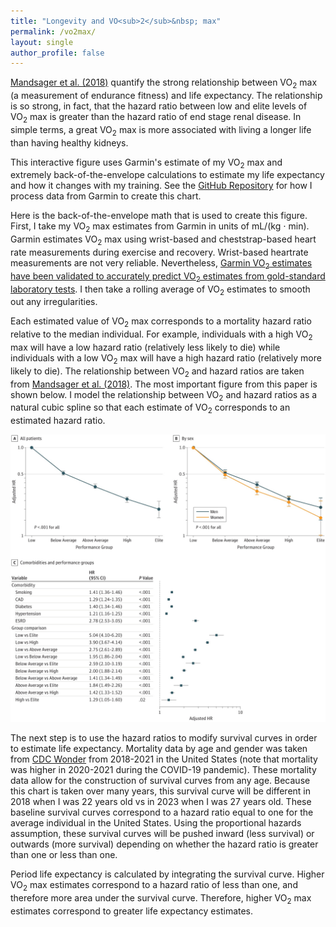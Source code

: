 ```yaml
---
title: "Longevity and VO<sub>2</sub>&nbsp; max"
permalink: /vo2max/
layout: single
author_profile: false
---
```


[Mandsager et al. (2018)](https://jamanetwork.com/journals/jamanetworkopen/fullarticle/2707428) quantify the strong relationship between VO<sub>2</sub> max (a measurement of endurance
fitness) and life expectancy. The relationship is so strong, in fact, that the hazard ratio
between low and elite levels of VO<sub>2</sub> max is greater than the hazard ratio
of end stage renal disease. In simple terms, a great VO<sub>2</sub> max is more associated
with living a longer life than having healthy kidneys.

This interactive figure uses Garmin's estimate of my VO<sub>2</sub> max and extremely
back-of-the-envelope calculations to estimate my life expectancy and how it changes with
my training.
See the [GitHub Repository](https://github.com/harveybarnhard/vo2max_longevity) for how I process data from Garmin to create this chart.

<style>
        .line {
            fill: none;
            stroke: steelblue;
            stroke-width: 2px;
        }
        .dot {
            fill: gray;
            stroke: none;
        }
        .tooltip {
            position: absolute;
            text-align: left;
            background-color: rgb(255, 255, 255, 0.95);
            border: 0px;
            pointer-events: none;
            text-align: left;
            font-size: 0.5em;
            border: 1px solid #ccc;
            padding: 3px;
            box-shadow: 0 0 5px rgba(0,0,0,0.3);
        }
</style>

<div id="chart"></div>
<script src="https://d3js.org/d3.v6.min.js"></script>
<script>
// Set the dimensions of the canvas / graph
var margin = { top: 40, right: 60, bottom: 30, left: 50 },
    width = 1200 - margin.left - margin.right,
    height = 600 - margin.top - margin.bottom;
// Parse the date / time
var parseDate = d3.timeParse("%Y-%m-%d");

// Set the ranges
var x = d3.scaleTime().range([0, width]);
var y1 = d3.scaleLinear().range([height, 0]);
var y2 = d3.scaleLinear().range([height, 0]);

// Define the lines
var valueline1 = d3.line()
    .defined(function(d) { return !isNaN(d.le_est_m); }) // Handle missing values
    .x(function(d) { return x(d.date); })
    .y(function(d) { return y1(d.le_est_m); });

var valueline2 = d3.line()
    .defined(function(d) { return !isNaN(d.vo2max_m); }) // Handle missing values
    .x(function(d) { return x(d.date); })
    .y(function(d) { return y2(d.vo2max_m); });

// Adds the svg canvas
var svg = d3.select("#chart")
    .append("svg")
        .attr("viewBox", `0 0 ${width + margin.left + margin.right} ${height + margin.top + margin.bottom}`)
        .attr("preserveAspectRatio", "xMidYMid meet")
        .attr("width", "100%")
        .attr("height", "100%")
    .append("g")
        .attr("transform", "translate(" + margin.left + "," + margin.top + ")");

// Get the data
d3.csv("https://raw.githubusercontent.com/harveybarnhard/vo2max_longevity/main/data/le_estimates.csv").then(function(data) {

    // Format the data
    data.forEach(function(d) {
        d.date = parseDate(d.date);
        d.le_est_m = +d.le_est_m;
        d.vo2max_m = +d.vo2max_m;
    });

    // Calculate the y-axis domains
    var y1Min = d3.min(data, function(d) { return d.le_est_m; }) - 1;
    var y1Max = d3.max(data, function(d) { return d.le_est_m; }) + 1;
    var y2Min = d3.min(data, function(d) { return d.vo2max_m; }) - 1;
    var y2Max = d3.max(data, function(d) { return d.vo2max_m; }) + 1;

    // Scale the range of the data
    x.domain(d3.extent(data, function(d) { return d.date; }));
    y1.domain([y1Min, y1Max]); // Set the y1-axis range
    y2.domain([y2Min, y2Max]); // Set the y2-axis range

    // Add the valueline1 path
    svg.append("path")
        .data([data])
        .attr("class", "line")
        .attr("d", valueline1)
        .style("fill", "none")
        .style("stroke", "steelblue")
        .style("stroke-width", 2); // Standard thickness line

    // Add the valueline2 path
    svg.append("path")
        .data([data])
        .attr("class", "line")
        .attr("d", valueline2)
        .style("fill", "none")
        .style("stroke", "red")
        .style("stroke-width", 2); // Standard thickness line

    // Add the X Axis
    svg.append("g")
        .attr("class", "axis")
        .attr("transform", "translate(0," + height + ")")
        .call(d3.axisBottom(x));

    // Add the Y1 Axis
    svg.append("g")
        .attr("class", "axisBlue")
        .call(d3.axisLeft(y1));

    // Add the Y2 Axis
    svg.append("g")
        .attr("class", "axisRed")
        .attr("transform", "translate(" + width + " ,0)")
        .call(d3.axisRight(y2));

    // Add the Y1 Axis Label
    svg.append("text")
        .attr("x", width / 4)
        .attr("y", -10)
        .attr("text-anchor", "middle")
        .style("font-size", "16px")
        .text("Life Expectancy")
        .style("color", "steelblue");

    // Add the Y2 Axis Label
    svg.append("text")
        .attr("x", (3 * width) / 4)
        .attr("y", -10)
        .attr("text-anchor", "middle")
        .style("font-size", "16px")
        .text("Estimated VO2max");

    // Add colored squares next to axis labels
    svg.append("rect")
        .attr("x", width / 4 - 78)
        .attr("y", -23.5)
        .attr("width", 15)
        .attr("height", 15)
        .style("fill", "steelblue");

    svg.append("rect")
        .attr("x", (3 * width) / 4 -89.5)
        .attr("y", -23.5)
        .attr("width", 15)
        .attr("height", 15)
        .style("fill", "red");

    // Add tooltip elements
    var focus = svg.append("g")
        .style("display", "none");

    focus.append("line")
        .attr("class", "tooltip-line")
        .attr("y1", 0)
        .attr("y2", height)
        .style("stroke", "black")
        .style("stroke-width", "1px")
        .style("stroke-dasharray", "3,3")
        .style("pointer-events", "none");

    var tooltip = d3.select("body").append("div")
        .attr("class", "tooltip");

    // Create an overlay for capturing mouse movements
    svg.append("rect")
        .attr("width", width)
        .attr("height", height)
        .style("fill", "none")
        .style("pointer-events", "all")
        .on("mouseover", function() { focus.style("display", null); })
        .on("mouseout", function() {
            focus.style("display", "none");
            tooltip.style("opacity", 0);
        })
        .on("mousemove", mousemove);

    var bisectDate = d3.bisector(function(d) { return d.date; }).left;

    function mousemove(event) {
        var x0 = x.invert(d3.pointer(event)[0]),
            i = bisectDate(data, x0, 1),
            d0 = data[i - 1],
            d1 = data[i],
            d = x0 - d0.date > d1.date - x0 ? d1 : d0;

        focus.select(".tooltip-line")
            .attr("transform", "translate(" + x(d.date) + ",0)");

        tooltip.transition().duration(200).style("opacity", .9);
        tooltip.html("Date: " + d.date.toLocaleDateString() + "<br/>Life Expectancy: " + d.le_est_m.toFixed(2) + "<br/>Estimated VO2max: " + d.vo2max_m.toFixed(2));

        var tooltipWidth = parseInt(tooltip.style("width"));
        var tooltipHeight = parseInt(tooltip.style("height"));
        var mouseX = d3.pointer(event, svg.node())[0];
        var mouseY = d3.pointer(event, svg.node())[1];

        var tooltipX = mouseX + margin.left;
        var tooltipY = mouseY + margin.top;

        tooltip.style("left", (event.pageX + 10) + "px")
            .style("top", (event.pageY + 10) + "px");
    }

}).catch(function(error) {
    console.log(error);
});

</script>

Here is the back-of-the-envelope math that is used to create this figure. First, I take my VO<sub>2</sub> max estimates
from Garmin in units of mL/(kg $\cdot$ min). Garmin estimates VO<sub>2</sub> max using wrist-based and cheststrap-based
heart rate measurements during exercise and recovery. Wrist-based heartrate measurements are not very reliable. Nevertheless,
<a href="https://assets.firstbeat.com/firstbeat/uploads/2017/06/white_paper_VO2max_30.6.2017.pdf">Garmin VO<sub>2</sub> estimates have been validated to accurately predict VO<sub>2</sub> estimates from gold-standard laboratory tests</a>. I then take a rolling average
of VO<sub>2</sub> estimates to smooth out any irregularities.

Each estimated value of VO<sub>2</sub> max corresponds to a mortality hazard ratio relative to the median individual.
For example, individuals with a high VO<sub>2</sub> max will have a low hazard ratio (relatively less likely to die) while
individuals with a low VO<sub>2</sub> max will have a high hazard ratio (relatively more likely to die). The
relationship between VO<sub>2</sub> and hazard ratios are taken from 
[Mandsager et al. (2018)](https://jamanetwork.com/journals/jamanetworkopen/fullarticle/2707428). The
most important figure from this paper is shown below.
I model the relationship between VO<sub>2</sub> and hazard ratios as a natural cubic spline so that each
estimate of VO<sub>2</sub> corresponds to an estimated hazard ratio.

<img src="/images/projects/vo2_figure.jpg" alt="Fig" />

The next step is to use the hazard ratios to modify survival curves in order to estimate life expectancy.
Mortality data by age and gender was taken from [CDC Wonder](https://wonder.cdc.gov/) from 2018-2021 in the United States (note that mortality was higher in 2020-2021 during the COVID-19 pandemic). These mortality data allow for the construction of survival curves from any age. Because
this chart is taken over many years, this survival curve will be different in 2018 when I was 22 years old vs in 2023 when
I was 27 years old. These baseline survival curves correspond to a hazard ratio equal to one for the average individual in the United
States. Using the proportional hazards assumption, these survival curves will be pushed inward (less survival) or outwards (more survival) depending on whether the hazard ratio is greater than one or less than one.


Period life expectancy is calculated by integrating the survival curve. Higher VO<sub>2</sub> max estimates correspond to a hazard ratio of
less than one, and therefore more area under the survival curve. Therefore, higher VO<sub>2</sub> max estimates correspond to greater life
expectancy estimates.